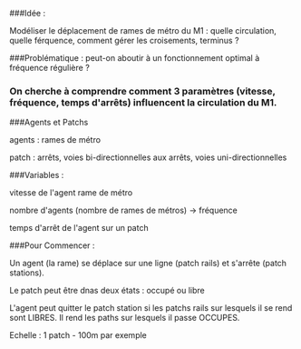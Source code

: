###Idée :

Modéliser le déplacement de rames de métro du M1 : quelle circulation, quelle férquence, comment gérer les croisements, terminus ?


###Problématique : peut-on aboutir à un fonctionnement optimal à fréquence régulière ?

### On cherche à comprendre comment 3 paramètres (vitesse, fréquence, temps d'arrêts) influencent la circulation du M1.


###Agents et Patchs

agents : rames de métro

patch : arrêts, voies bi-directionnelles aux arrêts, voies uni-directionnelles


###Variables :

vitesse de l'agent rame de métro

nombre d'agents (nombre de rames de métros) -> fréquence

temps d'arrêt de l'agent sur un patch


###Pour Commencer :

Un agent (la rame) se déplace sur une ligne (patch rails) et s'arrête (patch stations).

Le patch peut être dnas deux états : occupé ou libre

L'agent peut quitter le patch station si les patchs rails sur lesquels il se rend sont LIBRES. Il rend les paths sur lesquels il passe OCCUPES.

Echelle : 1 patch - 100m par exemple
